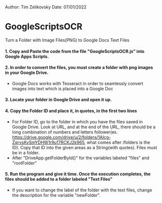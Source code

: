 Author: Tim Zelikovsky
Date: 07/01/2022

# GoogleScriptsOCR
Turn a Folder with Image Files(PNG) to Google Docs Text Files

#### 1. Copy and Paste the code from the file "GoogleScriptsOCR.js" into Google Apps Scripts.

#### 2. In order to convert the files, you must create a folder with png images in your Google Drive. 
- Google Docs works with Tesseract in order to seamlessly convert images into text which is placed into a Google Doc

#### 3. Locate your folder in Google Drive and open it up.

#### 4. Copy the Folder ID and place it, in quotes, in the first two lines
- For Folder ID, go to the folder in which you have the files saved in Google Drive. Look at URL, and at the end of the URL, there should be a long combination of numbers and letters follower(ex. https://drive.google.com/drive/u/2/folders/1AIcg-ZqrvsKvSmYDHW1r9u17RCKJ2k965, what comes after /folders is the ID). Copy that ID into the given areas as a String(with quotes). Files must be in a folder.
- After "DriveApp.getFolderById()" for the variables labeled "files" and "rootFolder"

#### 5. Run the program and give it time. Once the execution completes, the files should be added to a folder labeled "Text Files"
- If you want to change the label of the folder with the text files, change the description for the variable "newFolder".
